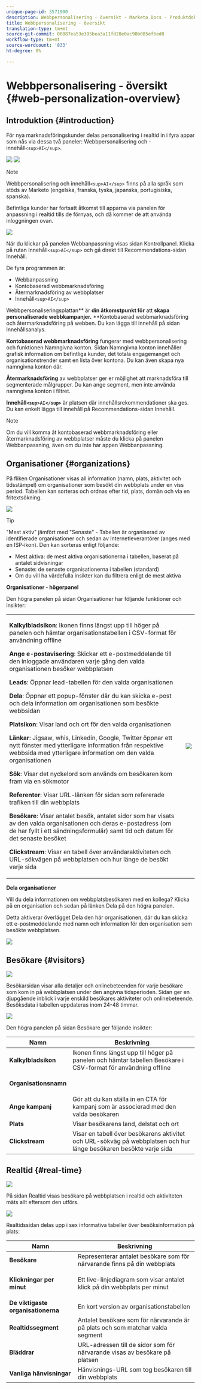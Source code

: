 ```yaml
---
unique-page-id: 3571900
description: Webbpersonalisering - översikt - Marketo Docs - Produktdokumentation
title: Webbpersonalisering - översikt
translation-type: tm+mt
source-git-commit: 00887ea53e395bea3a11fd28e0ac98b085ef6ed8
workflow-type: tm+mt
source-wordcount: '833'
ht-degree: 0%

---
```



# Webbpersonalisering - översikt {#web-personalization-overview}

## Introduktion {#introduction}

För nya marknadsföringskunder delas personalisering i realtid in i fyra appar som nås via dessa två paneler: Webbpersonalisering och -innehåll`<sup>AI</sup>`.

![](assets/pasted-image-at-2016-03-23-02-45-pm.png) ![](assets/mlm-homepage-content-ai-281-29.png)

>[!NOTE]
>
>Webbpersonalisering och innehåll`<sup>AI</sup>` finns på alla språk som stöds av Marketo (engelska, franska, tyska, japanska, portugisiska, spanska).

Befintliga kunder har fortsatt åtkomst till apparna via panelen för anpassning i realtid tills de förnyas, och då kommer de att använda inloggningen ovan.

![](assets/image2016-2-9-8-3a52-3a32.png)

När du klickar på panelen Webbanpassning visas sidan Kontrollpanel. Klicka på rutan Innehåll`<sup>AI</sup>` och gå direkt till Recommendations-sidan Innehåll.

De fyra programmen är:

* Webbanpassning
* Kontobaserad webbmarknadsföring
* Återmarknadsföring av webbplatser
* Innehåll`<sup>AI</sup>`

Webbpersonaliseringsplattan** är **din åtkomstpunkt för** att **skapa personaliserade webbkampanjer.** **Kontobaserad webbmarknadsföring och återmarknadsföring på webben. Du kan lägga till innehåll på sidan Innehållsanalys.

**Kontobaserad webbmarknadsföring** fungerar med webbpersonalisering och funktionen Namngivna konton. Sidan Namngivna konton innehåller grafisk information om befintliga kunder, det totala engagemanget och organisationstrender samt en lista över kontona. Du kan även skapa nya namngivna konton där.

**Återmarknadsföring** av webbplatser ger er möjlighet att marknadsföra till segmenterade målgrupper. Du kan ange segment, men inte använda namngivna konton i filtret.

**Innehåll`<sup>AI</sup>`** är platsen där innehållsrekommendationer ska ges. Du kan enkelt lägga till innehåll på Recommendations-sidan Innehåll.

>[!NOTE]
>
>Om du vill komma åt kontobaserad webbmarknadsföring eller återmarknadsföring av webbplatser måste du klicka på panelen Webbanpassning, även om du inte har appen Webbanpassning.

## Organisationer {#organizations}

På fliken Organisationer visas all information (namn, plats, aktivitet och tidsstämpel) om organisationer som besökt din webbplats under en viss period. Tabellen kan sorteras och ordnas efter tid, plats, domän och via en fritextsökning.

![](assets/image2014-11-10-19-3a23-3a18.png)

>[!TIP]
>
>&quot;Mest aktiv&quot; jämfört med &quot;Senaste&quot; - Tabellen är organiserad av identifierade organisationer och sedan av Internetleverantörer (anges med en ISP-ikon). Den kan sorteras enligt följande:
>
>* Mest aktiva: de mest aktiva organisationerna i tabellen, baserat på antalet sidvisningar
>* Senaste: de senaste organisationerna i tabellen (standard)
>* Om du vill ha värdefulla insikter kan du filtrera enligt de mest aktiva

>



**Organisationer - högerpanel**

Den högra panelen på sidan Organisationer har följande funktioner och insikter:

<table> 
 <tbody> 
  <tr> 
   <td><p><strong>Kalkylbladsikon</strong>: Ikonen finns längst upp till höger på panelen och hämtar organisationstabellen i CSV-format för användning offline</p><p><strong>Ange e-postavisering</strong>: Skickar ett e-postmeddelande till den inloggade användaren varje gång den valda organisationen besöker webbplatsen</p><p><strong>Leads</strong>: Öppnar lead-tabellen för den valda organisationen</p><p><strong>Dela</strong>: Öppnar ett popup-fönster där du kan skicka e-post och dela information om organisationen som besökte webbsidan</p><p><strong>Platsikon</strong>: Visar land och ort för den valda organisationen</p><p><strong>Länkar</strong>: Jigsaw, whis, Linkedin, Google, Twitter öppnar ett nytt fönster med ytterligare information från respektive webbsida med ytterligare information om den valda organisationen</p><p><strong>Sök</strong>: Visar det nyckelord som används om besökaren kom fram via en sökmotor</p><p><strong>Referenter</strong>: Visar URL-länken för sidan som refererade trafiken till din webbplats</p><p><strong>Besökare</strong>: Visar antalet besök, antalet sidor som har visats av den valda organisationen och deras e-postadress (om de har fyllt i ett sändningsformulär) samt tid och datum för det senaste besöket</p><p><strong>Clickstream</strong>: Visar en tabell över användaraktiviteten och URL-sökvägen på webbplatsen och hur länge de besökt varje sida</p></td> 
   <td><img src="assets/image2014-11-10-19-3a22-3a47.png" data-linked-resource-id="5046291" data-linked-resource-type="attachment" data-base-url="https://docs.marketo.com" data-linked-resource-container-id="3571900"></td> 
  </tr> 
 </tbody> 
</table>

**Dela organisationer**

Vill du dela informationen om webbplatsbesökaren med en kollega? Klicka på en organisation och sedan på länken Dela på den högra panelen.

Detta aktiverar överlägget Dela den här organisationen, där du kan skicka ett e-postmeddelande med namn och information för den organisation som besökte webbplatsen.

![](assets/image2014-11-10-19-3a25-3a42.png)

## Besökare {#visitors}

![](assets/wp-vis.jpg)

Besökarsidan visar alla detaljer och onlinebeteenden för varje besökare som kom in på webbplatsen under den angivna tidsperioden. Sidan ger en djupgående inblick i varje enskild besökares aktiviteter och onlinebeteende. Besöksdata i tabellen uppdateras inom 24-48 timmar.

![](assets/image2014-11-10-19-3a45-3a49.png)

Den högra panelen på sidan Besökare ger följande insikter:

<table> 
 <thead> 
  <tr> 
   <th colspan="1" rowspan="1">Namn</th> 
   <th colspan="1" rowspan="1">Beskrivning</th> 
  </tr> 
 </thead> 
 <tbody> 
  <tr> 
   <td colspan="1" rowspan="1"><strong>Kalkylbladsikon</strong></td> 
   <td colspan="1" rowspan="1">Ikonen finns längst upp till höger på panelen och hämtar tabellen Besökare i CSV-format för användning offline</td> 
  </tr> 
  <tr> 
   <td colspan="1" rowspan="1"><p><strong>Organisationsnamn</strong></p></td> 
   <td colspan="1" rowspan="1"> </td> 
  </tr> 
  <tr> 
   <td colspan="1" rowspan="1"><strong>Ange kampanj</strong></td> 
   <td colspan="1" rowspan="1">Gör att du kan ställa in en CTA för kampanj som är associerad med den valda besökaren</td> 
  </tr> 
  <tr> 
   <td colspan="1"><strong>Plats</strong></td> 
   <td colspan="1">Visar besökarens land, delstat och ort</td> 
  </tr> 
  <tr> 
   <td colspan="1" rowspan="1"><strong>Clickstream</strong></td> 
   <td colspan="1" rowspan="1">Visar en tabell över besökarens aktivitet och URL-sökväg på webbplatsen och hur länge besökaren besökte varje sida</td> 
  </tr> 
 </tbody> 
</table>

## Realtid {#real-time}

![](assets/wp-real.jpg)

På sidan Realtid visas besökare på webbplatsen i realtid och aktiviteten mäts allt eftersom den utförs.

![](assets/image2014-11-10-19-3a49-3a55.png)

Realtidssidan delas upp i sex informativa tabeller över besöksinformation på plats:

<table> 
 <thead> 
  <tr> 
   <th colspan="1" rowspan="1">Namn</th> 
   <th colspan="1" rowspan="1">Beskrivning</th> 
  </tr> 
 </thead> 
 <tbody> 
  <tr> 
   <td colspan="1" rowspan="1"><strong>Besökare</strong></td> 
   <td colspan="1" rowspan="1"> Representerar antalet besökare som för närvarande finns på din webbplats</td> 
  </tr> 
  <tr> 
   <td colspan="1" rowspan="1"><p><strong>Klickningar per minut</strong></p></td> 
   <td colspan="1" rowspan="1"> Ett live-linjediagram som visar antalet klick på din webbplats per minut</td> 
  </tr> 
  <tr> 
   <td colspan="1" rowspan="1"><strong>De viktigaste organisationerna</strong></td> 
   <td colspan="1" rowspan="1">En kort version av organisationstabellen</td> 
  </tr> 
  <tr> 
   <td colspan="1"><strong>Realtidssegment</strong></td> 
   <td colspan="1">Antalet besökare som för närvarande är på plats och som matchar valda segment</td> 
  </tr> 
  <tr> 
   <td colspan="1"><strong>Bläddrar</strong></td> 
   <td colspan="1">URL-adressen till de sidor som för närvarande visas av besökare på platsen</td> 
  </tr> 
  <tr> 
   <td colspan="1" rowspan="1"><strong>Vanliga hänvisningar</strong></td> 
   <td colspan="1" rowspan="1">Hänvisnings-URL som tog besökaren till din webbplats</td> 
  </tr> 
 </tbody> 
</table>

